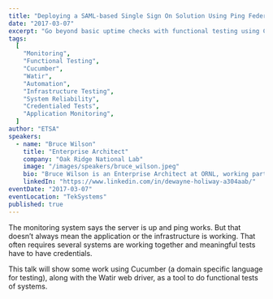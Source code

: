 ```yaml
---
title: "Deploying a SAML-based Single Sign On Solution Using Ping Federate"
date: "2017-03-07"
excerpt: "Go beyond basic uptime checks with functional testing using Cucumber and Watir to ensure your systems and applications are truly working as intended."
tags:
  [
    "Monitoring",
    "Functional Testing",
    "Cucumber",
    "Watir",
    "Automation",
    "Infrastructure Testing",
    "System Reliability",
    "Credentialed Tests",
    "Application Monitoring",
  ]
author: "ETSA"
speakers:
  - name: "Bruce Wilson"
    title: "Enterprise Architect"
    company: "Oak Ridge National Lab"
    image: "/images/speakers/bruce_wilson.jpeg"
    bio: "Bruce Wilson is an Enterprise Architect at ORNL, working particularly on authentication, authorization, remote access, and mobility.  He is a chemist by original training, and he spent 18 years in the chemical industry, working for Eastman Chemical Company, Dow Corning, and the Dow Chemical Company.  Much of that work was very data-intensive, particularly the work on high throughput methods in material sciences.  He migrated from writing tools to help get his own work done to making those tools available to others, to taking on more of an IT role in enabling scientists to do science."
    linkedIn: "https://www.linkedin.com/in/dewayne-holiway-a304aab/"
eventDate: "2017-03-07"
eventLocation: "TekSystems"
published: true
---
```


The monitoring system says the server is up and ping works. But that doesn’t always mean the application or the infrastructure is working. That often requires several systems are working together and meaningful tests have to have credentials.

This talk will show some work using Cucumber (a domain specific language for testing), along with the Watir web driver, as a tool to do functional tests of systems.
